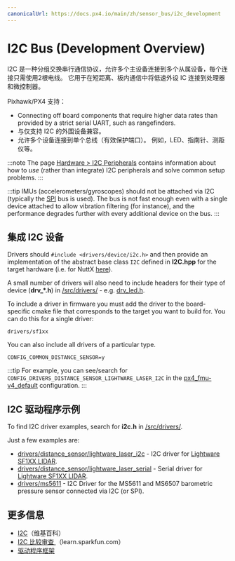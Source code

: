 ```yaml
---
canonicalUrl: https://docs.px4.io/main/zh/sensor_bus/i2c_development
---
```


# I2C Bus (Development Overview)

I2C 是一种分组交换串行通信协议，允许多个主设备连接到多个从属设备，每个连接只需使用2根电线。 它用于在短距离、板内通信中将低速外设 IC 连接到处理器和微控制器。

Pixhawk/PX4 支持：
* Connecting off board components that require higher data rates than provided by a strict serial UART, such as rangefinders.
* 与仅支持 I2C 的外围设备兼容。
* 允许多个设备连接到单个总线（有效保护端口）。 例如，LED、指南针、测距仪等。

:::note
The page [Hardware > I2C Peripherals](../sensor_bus/i2c_general.md) contains information about how to _use_ (rather than integrate) I2C peripherals and solve common setup problems.
:::

:::tip IMUs (accelerometers/gyroscopes) should not be attached via I2C (typically the [SPI](https://en.wikipedia.org/wiki/Serial_Peripheral_Interface_Bus) bus is used). The bus is not fast enough even with a single device attached to allow vibration filtering (for instance), and the performance degrades further with every additional device on the bus.
:::

## 集成 I2C 设备

Drivers should `#include <drivers/device/i2c.h>` and then provide an implementation of the abstract base class `I2C` defined in **I2C.hpp** for the target hardware (i.e. for NuttX [here](https://github.com/PX4/PX4-Autopilot/blob/release/1.14/src/lib/drivers/device/nuttx/I2C.hpp)).

A small number of drivers will also need to include headers for their type of device (**drv_*.h**) in [/src/drivers/](https://github.com/PX4/PX4-Autopilot/tree/release/1.14/src/drivers) - e.g. [drv_led.h](https://github.com/PX4/PX4-Autopilot/blob/release/1.14/src/drivers/drv_led.h).

To include a driver in firmware you must add the driver to the board-specific cmake file that corresponds to the target you want to build for. You can do this for a single driver:
```
drivers/sf1xx
```

You can also include all drivers of a particular type.
```
CONFIG_COMMON_DISTANCE_SENSOR=y
```

:::tip
For example, you can see/search for `CONFIG_DRIVERS_DISTANCE_SENSOR_LIGHTWARE_LASER_I2C` in the [px4_fmu-v4_default](https://github.com/PX4/PX4-Autopilot/blob/release/1.14/boards/px4/fmu-v4/default.px4board) configuration.
:::

## I2C 驱动程序示例

To find I2C driver examples, search for **i2c.h** in [/src/drivers/](https://github.com/PX4/PX4-Autopilot/tree/release/1.14/src/drivers).

Just a few examples are:
* [drivers/distance_sensor/lightware_laser_i2c](https://github.com/PX4/PX4-Autopilot/tree/release/1.14/src/drivers/distance_sensor/lightware_laser_i2c) - I2C driver for [Lightware SF1XX LIDAR](../sensor/sfxx_lidar.md).
* [drivers/distance_sensor/lightware_laser_serial](https://github.com/PX4/PX4-Autopilot/tree/release/1.14/src/drivers/distance_sensor/lightware_laser_serial) - Serial driver for [Lightware SF1XX LIDAR](../sensor/sfxx_lidar.md).
* [drivers/ms5611](https://github.com/PX4/PX4-Autopilot/tree/release/1.14/src/drivers/barometer/ms5611) - I2C Driver for the MS5611 and MS6507 barometric pressure sensor connected via I2C (or SPI).

## 更多信息

* [I2C](https://en.wikipedia.org/wiki/I%C2%B2C)（维基百科）
* [I2C 比较审查 ](https://learn.sparkfun.com/tutorials/i2c)（learn.sparkfun.com）
* [驱动程序框架](../middleware/drivers.md)
